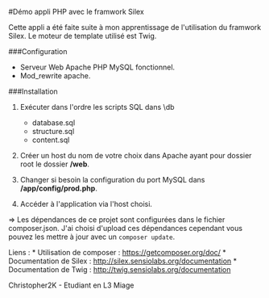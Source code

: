 #Démo appli PHP avec le framwork Silex

Cette appli a été faite suite à mon apprentissage de l'utilisation du framwork Silex. Le moteur de template utilisé est Twig.

###Configuration
* Serveur Web Apache PHP MySQL fonctionnel.
* Mod_rewrite apache.

###Installation
1. Exécuter dans l'ordre les scripts SQL dans \db
    * database.sql
    * structure.sql
    * content.sql

2. Créer un host du nom de votre choix dans Apache ayant pour dossier root le dossier **/web**.

3. Changer si besoin la configuration du port MySQL dans **/app/config/prod.php**.

4. Accéder à l'application via l'host choisi.

=> Les dépendances de ce projet sont configurées dans le fichier composer.json. J'ai choisi d'upload ces dépendances cependant vous pouvez les mettre à jour avec un `composer update`.

Liens :
    * Utilisation de composer : https://getcomposer.org/doc/
    * Documentation de Silex : http://silex.sensiolabs.org/documentation
    * Documentation de Twig : http://twig.sensiolabs.org/documentation


Christopher2K - Etudiant en L3 Miage


